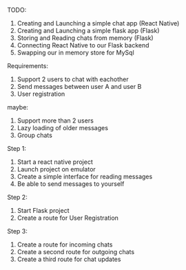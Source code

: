 TODO:

1. Creating and Launching a simple chat app (React Native)
2. Creating and Launching a simple flask app (Flask)
3. Storing and Reading chats from memory (Flask)
4. Connecting React Native to our Flask backend
5. Swapping our in memory store for MySql

Requirements: 
1. Support 2 users to chat with eachother
2. Send messages between user A and user B
3. User registration

maybe:
1. Support more than 2 users
2. Lazy loading of older messages
3. Group chats

Step 1:
1. Start a react native project
2. Launch project on emulator
3. Create a simple interface for reading messages
4. Be able to send messages to yourself

Step 2:
1. Start Flask project
2. Create a route for User Registration

Step 3:
1. Create a route for incoming chats
2. Create a second route for outgoing chats
3. Create a third route for chat updates
